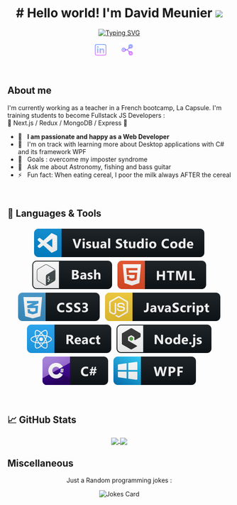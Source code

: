 <!-- Introduction -->
<h1 align="center">
# Hello world! I'm David Meunier
  <img src="https://media.giphy.com/media/hvRJCLFzcasrR4ia7z/giphy.gif" width="28">
</h1>

<!-- Typing SVG by DenverCoder1 - https://github.com/DenverCoder1/readme-typing-svg -->
<p align="center">
  <a href="https://git.io/typing-svg"><img src="https://readme-typing-svg.demolab.com?font=Fira+Code&pause=1000&center=true&width=435&lines=I'm+David+Meunier;I'm+a+Junior+Fullstack+Developer" alt="Typing SVG" /></a>
</p>

<!-- Social icons section - https://icons8.com/icons/set/social-media--purple-->
<p align="center">
  <a href="https://www.linkedin.com/in/david-meunier-69928a192/"><img width="32px" alt="Linkedin" title="Linkedin"  src="https://github.com/Greenystuff/Greenystuff/blob/main/Ressources/social_logo/linkedin_purple.png"/></a>
  &#8287;&#8287;&#8287;&#8287;&#8287;
  <a href="mailto:david_meunier@hotmail.fr"><img width="32px" alt="Email" title="Email" src="https://github.com/Greenystuff/Greenystuff/blob/main/Ressources/social_logo/email_purple.png"></a>
  &#8287;&#8287;&#8287;&#8287;&#8287;
</p>

<br/>

## About me

I'm currently working as a teacher in a French bootcamp, La Capsule. I'm training students to become Fullstack JS Developers : <br>
🚀  Next.js / Redux / MongoDB / Express 🚀

- 🔭 &nbsp; **I am passionate and happy as a Web Developer**
- 🌱 &nbsp; I'm on track with learning more about Desktop applications with C# and its framework WPF
- 🥅 &nbsp; Goals : overcome my imposter syndrome
- 💬 &nbsp; Ask me about Astronomy, fishing and bass guitar
- ⚡ &nbsp; Fun fact: When eating cereal, I poor the milk always AFTER the cereal

<br>

## 🔧 Languages & Tools

<p align="center">
  <!-- Tools icons by @mikecodesdotnet :  https://github.com/MikeCodesDotNET/ColoredBadges -->
  <img src="https://github.com/Greenystuff/Greenystuff/blob/main/Ressources/languages_logo/visualstudio_logo.svg" alt="vscode" style="vertical-align:top; margin:4px">
  <img src="https://github.com/Greenystuff/Greenystuff/blob/main/Ressources/languages_logo/bash_logo.svg" alt="bash" style="vertical-align:top; margin:4px">
  <img src="https://github.com/Greenystuff/Greenystuff/blob/main/Ressources/languages_logo/html_logo.svg" alt="html" style="vertical-align:top; margin:4px">
  <img src="https://github.com/Greenystuff/Greenystuff/blob/main/Ressources/languages_logo/css3_logo.svg" alt="css3" style="vertical-align:top; margin:4px">
  <img src="https://github.com/Greenystuff/Greenystuff/blob/main/Ressources/languages_logo/js_logo.svg" alt="js" style="vertical-align:top; margin:4px">
  <img src="https://github.com/Greenystuff/Greenystuff/blob/main/Ressources/languages_logo/react_logo.svg" alt="react" style="vertical-align:top; margin:4px">
  <img src="https://github.com/Greenystuff/Greenystuff/blob/main/Ressources/languages_logo/nodejs_logo.svg" alt="nodejs" style="vertical-align:top; margin:4px">
  
  <img src="https://github.com/Greenystuff/Greenystuff/blob/main/Ressources/languages_logo/csharp.svg" alt="c#" style="vertical-align:top; margin:4px">
  <img src="https://github.com/Greenystuff/Greenystuff/blob/main/Ressources/languages_logo/wpf.svg" alt="wpf" style="vertical-align:top; margin:4px">
</p>

<br>

## 📈 GitHub Stats

<div align="center">
<!-- GitHub Stats tools by @anuraghazra : https://github.com/anuraghazra/github-readme-stats  -->
<a href="https://github.com/ByronMike/ByronMike">
  <img align="center" src="https://github-readme-stats.vercel.app/api?username=greenystuff&show_icons=true&line_height=27&theme=radical"/>
</a>
<a href="https://github.com/ByronMike/ByronMike">
  <img align="center" src="https://github-readme-stats.vercel.app/api/top-langs/?username=greenystuff&langs_count=3&theme=radical" />
</a>
</div>



## Miscellaneous

<!-- Random jokes by @ABSphreak : https://github.com/ABSphreak/readme-jokes -->
<p align="center">Just a Random programming jokes :</p>

<div align="center"><img src="https://readme-jokes.vercel.app/api" alt="Jokes Card" /></div>
